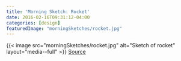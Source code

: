 ```yaml
---
title: 'Morning Sketch: Rocket'
date: 2016-02-16T09:31:12-04:00
categories: [design]
featuredImage: "morningSketches/rocket.jpg"
---
```


{{< image src="morningSketches/rocket.jpg" alt="Sketch of rocket" layout="media--full" >}}
[Source](https://dribbble.com/shots/1581316-Fireart-blog-illustration)
